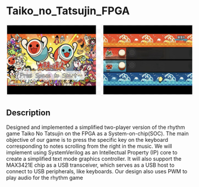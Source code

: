# Taiko_no_Tatsujin_FPGA
![game_img](bg.png)
## Description
Designed and implemented a simplified two-player version of the rhythm game Taiko No Tatsujin on the FPGA as a System-on-chip(SOC). The main objective of our game is to press the specific key on the keyboard corresponding to notes scrolling from the right in the music. We will implement using SystemVerilog as an Intellectual Property (IP) core to create a simplified text mode graphics controller. It will also support the MAX3421E chip as a USB transceiver, which serves as a USB host to connect to USB peripherals, like keyboards. Our design also uses PWM to play audio for the rhythm game
